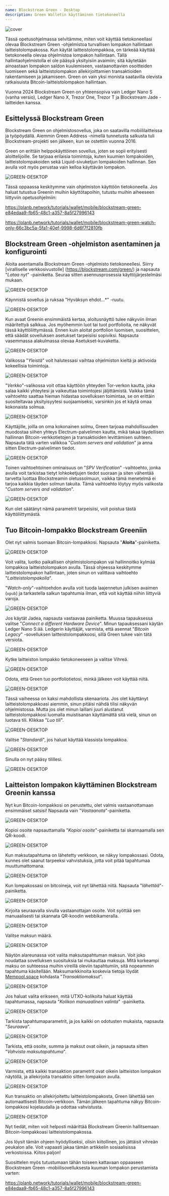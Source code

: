 ```yaml
---
name: Blockstream Green - Desktop
description: Green Walletin käyttäminen tietokoneella
---
```

![cover](assets/cover.webp)

Tässä opetusohjelmassa selvitämme, miten voit käyttää tietokoneellasi olevaa Blockstream Green -ohjelmistoa turvallisen lompakon hallintaan laitteistolompakossa. Kun käytät laitteistolompakkoa, on tärkeää käyttää tietokoneella olevaa ohjelmistoa lompakon hallintaan. Tällä hallintaohjelmistolla ei ole pääsyä yksityisiin avaimiin; sitä käytetään ainoastaan lompakon saldon kuulemiseen, vastaanottavien osoitteiden luomiseen sekä laitteistolompakon allekirjoittamien transaktioiden rakentamiseen ja jakamiseen. Green on vain yksi monista saatavilla olevista ratkaisuista Bitcoin-laitteistolompakon hallintaan.

Vuonna 2024 Blockstream Green on yhteensopiva vain Ledger Nano S (vanha versio), Ledger Nano X, Trezor One, Trezor T ja Blockstream Jade -laitteiden kanssa.

## Esittelyssä Blockstream Green

Blockstream Green on ohjelmistosovellus, joka on saatavilla mobiililaitteissa ja työpöydällä. Aiemmin Green Address -nimellä tunnetusta salkusta tuli Blockstream-projekti sen jälkeen, kun se ostettiin vuonna 2016.

Green on erittäin helppokäyttöinen sovellus, joten se sopii erityisesti aloittelijoille. Se tarjoaa erilaisia toimintoja, kuten kuumien lompakoiden, laitteistolompakoiden sekä Liquid-sivuketjun lompakoiden hallinnan. Sen avulla voit myös perustaa vain kelloa käyttävän lompakon.

![GREEN-DESKTOP](assets/fr/01.webp)

Tässä oppaassa keskitymme vain ohjelmiston käyttöön tietokoneella. Jos haluat tutustua Greenin muihin käyttötapoihin, tutustu muihin aiheeseen liittyviin opetusohjelmiin:

https://planb.network/tutorials/wallet/mobile/blockstream-green-e84edaa9-fb65-48c1-a357-8a5f27996143

https://planb.network/tutorials/wallet/mobile/blockstream-green-watch-only-66c3bc5a-5fa1-40ef-9998-6d6f7f2810fb

## Blockstream Green -ohjelmiston asentaminen ja konfigurointi

Aloita asentamalla Blockstream Green -ohjelmisto tietokoneellesi. Siirry [viralliselle verkkosivustolle] (https://blockstream.com/green/) ja napsauta "*Lataa nyt*" -painiketta. Seuraa sitten asennusprosessia käyttöjärjestelmäsi mukaan.

![GREEN-DESKTOP](assets/fr/02.webp)

Käynnistä sovellus ja ruksaa "Hyväksyn ehdot...*" -ruutu.

![GREEN-DESKTOP](assets/fr/03.webp)

Kun avaat Greenin ensimmäistä kertaa, aloitusnäyttö tulee näkyviin ilman määritettyä salkkua. Jos myöhemmin luot tai tuot portfolioita, ne näkyvät tässä käyttöliittymässä. Ennen kuin aloitat portfolion luomisen, suosittelen, että säädät sovelluksen asetukset tarpeisiisi sopiviksi. Napsauta vasemmassa alakulmassa olevaa Asetukset-kuvaketta.

![GREEN-DESKTOP](assets/fr/04.webp)

Valikossa "*Yleistä*" voit halutessasi vaihtaa ohjelmiston kieltä ja aktivoida kokeellisia toimintoja.

![GREEN-DESKTOP](assets/fr/05.webp)

"*Verkko*"-valikossa voit ottaa käyttöön yhteyden Tor-verkon kautta, joka salaa kaikki yhteytesi ja vaikeuttaa toimintojesi jäljittämistä. Vaikka tämä vaihtoehto saattaa hieman hidastaa sovelluksen toimintaa, se on erittäin suositeltavaa yksityisyytesi suojaamiseksi, varsinkin jos et käytä omaa kokonaista solmua.

![GREEN-DESKTOP](assets/fr/06.webp)

Käyttäjille, joilla on oma kokonainen solmu, Green tarjoaa mahdollisuuden muodostaa siihen yhteys Electrum-palvelimen kautta, mikä takaa täydellisen hallinnan Bitcoin-verkkotietojen ja transaktioiden levittämisen suhteen. Napsauta tätä varten valikkoa "*Custom servers and validation*" ja anna sitten Electrum-palvelimen tiedot.

![GREEN-DESKTOP](assets/fr/07.webp)

Toinen vaihtoehtoinen ominaisuus on "*SPV Verification*" -vaihtoehto, jonka avulla voit tarkistaa tietyt lohkoketjujen tiedot suoraan ja siten vähentää tarvetta luottaa Blockstreamin oletussolmuun, vaikka tämä menetelmä ei tarjoa kaikkia täyden solmun takuita. Tämä vaihtoehto löytyy myös valikosta "*Custom servers and validation*".

![GREEN-DESKTOP](assets/fr/08.webp)

Kun olet säätänyt nämä parametrit tarpeisiisi, voit poistua tästä käyttöliittymästä.

## Tuo Bitcoin-lompakko Blockstream Greeniin

Olet nyt valmis tuomaan Bitcoin-lompakkosi. Napsauta "**Aloita**"-painiketta.

![GREEN-DESKTOP](assets/fr/09.webp)

Voit valita, luotko paikallisen ohjelmistolompakon vai hallinnoitko kylmää lompakkoa laitteistolompakon avulla. Tässä ohjeessa keskitymme laitteistolompakon hallintaan, joten sinun on valittava vaihtoehto "*Laitteistolompakolla*".

"*Watch-only*"-vaihtoehdon avulla voit tuoda laajennetun julkisen avaimen (`xpub`) ja tarkastella salkun tapahtumia ilman, että voit käyttää niihin liittyviä varoja.

![GREEN-DESKTOP](assets/fr/10.webp)

Jos käytät Jadea, napsauta vastaavaa painiketta. Muussa tapauksessa valitse "*Connect a different Hardware Device*". Minun tapauksessani käytän Ledger Nano S:ää. Ledgerin käyttäjät, varmista, että asennat "*Bitcoin Legacy*" -sovelluksen laitteistolompakkoosi, sillä Green tukee vain tätä versiota.

![GREEN-DESKTOP](assets/fr/11.webp)

Kytke laitteiston lompakko tietokoneeseen ja valitse Vihreä.

![GREEN-DESKTOP](assets/fr/12.webp)

Odota, että Green tuo portfoliotietosi, minkä jälkeen voit käyttää niitä.

![GREEN-DESKTOP](assets/fr/13.webp)

Tässä vaiheessa on kaksi mahdollista skenaariota. Jos olet käyttänyt laitteistolompakkoasi aiemmin, sinun pitäisi nähdä tilisi näkyvän ohjelmistossa. Mutta jos olet minun laillani juuri alustanut laitteistolompakkosi luomalla muistisanan käyttämättä sitä vielä, sinun on luotava tili. Klikkaa "*Luo tili*".

![GREEN-DESKTOP](assets/fr/14.webp)

Valitse "*Standardi*", jos haluat käyttää klassista lompakkoa.

![GREEN-DESKTOP](assets/fr/15.webp)

Sinulla on nyt pääsy tilillesi.

![GREEN-DESKTOP](assets/fr/16.webp)

## Laitteiston lompakon käyttäminen Blockstream Greenin kanssa

Nyt kun Bitcoin-lompakkosi on perustettu, olet valmis vastaanottamaan ensimmäiset satsisi! Napsauta vain "*Vastaanota*"-painiketta.

![GREEN-DESKTOP](assets/fr/17.webp)

Kopioi osoite napsauttamalla "*Kopioi osoite*"-painiketta tai skannaamalla sen QR-koodi.

![GREEN-DESKTOP](assets/fr/18.webp)

Kun maksutapahtuma on lähetetty verkkoon, se näkyy lompakossasi. Odota, kunnes olet saanut tarpeeksi vahvistuksia, jotta voit pitää tapahtumaa muuttumattomana.

![GREEN-DESKTOP](assets/fr/19.webp)

Kun lompakossasi on bitcoineja, voit nyt lähettää niitä. Napsauta "*lähettää*"-painiketta.

![GREEN-DESKTOP](assets/fr/20.webp)

Kirjoita seuraavalla sivulla vastaanottajan osoite. Voit syöttää sen manuaalisesti tai skannata QR-koodin webbikameralla.

![GREEN-DESKTOP](assets/fr/21.webp)

Valitse maksun määrä.

![GREEN-DESKTOP](assets/fr/22.webp)

Näytön alareunassa voit valita maksutapahtuman maksun. Voit joko noudattaa sovelluksen suosituksia tai mukauttaa maksuja. Mitä korkeampi maksu on suhteessa muihin vireillä oleviin tapahtumiin, sitä nopeammin tapahtuma käsitellään. Maksumarkkinoita koskevia tietoja löydät [Mempool.space](https://mempool.space/) kohdasta "*Transaktiomaksut*".

![GREEN-DESKTOP](assets/fr/23.webp)

Jos haluat valita erikseen, mitä UTXO-kolikoita haluat käyttää tapahtumassa, napsauta "*Kolikon manuaalinen valinta*" -painiketta.

![GREEN-DESKTOP](assets/fr/24.webp)

Tarkista tapahtumaparametrit, ja jos kaikki on odotusten mukaista, napsauta "*Seuraava*".

![GREEN-DESKTOP](assets/fr/25.webp)

Tarkista, että osoite, summa ja maksut ovat oikein, ja napsauta sitten "*Vahvista maksutapahtuma*".

![GREEN-DESKTOP](assets/fr/26.webp)

Varmista, että kaikki transaktion parametrit ovat oikein laitteiston lompakon näytöllä, ja allekirjoita transaktio sitten lompakon avulla.

![GREEN-DESKTOP](assets/fr/27.webp)

Kun transaktio on allekirjoitettu laitteistolompakosta, Green lähettää sen automaattisesti Bitcoin-verkkoon. Tämän jälkeen tapahtuma näkyy Bitcoin-lompakkosi kojelaudalla ja odottaa vahvistusta.

![GREEN-DESKTOP](assets/fr/28.webp)

Nyt tiedät, miten voit helposti määrittää Blockstream Greenin hallitsemaan Bitcoin-lompakkoasi laitteistolompakossa.

Jos löysit tämän ohjeen hyödylliseksi, olisin kiitollinen, jos jättäisit vihreän peukalon alle. Voit vapaasti jakaa tämän artikkelin sosiaalisissa verkostoissa. Kiitos paljon!

Suosittelen myös tutustumaan tähän toiseen kattavaan oppaaseen Blockstream Green -mobiilisovelluksesta kuuman lompakon perustamista varten:

https://planb.network/tutorials/wallet/mobile/blockstream-green-e84edaa9-fb65-48c1-a357-8a5f27996143
